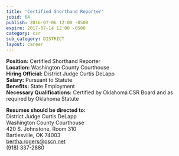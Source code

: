 ```yaml
---
title: 'Certified Shorthand Reporter'
jobid: 64
publish: 2016-07-06 12:00 -0500
expire: 2017-07-14 12:00 -0500
category: csr
sub_category: DISTRICT
layout: career
---
```

<p><strong>Position:</strong> Certified Shorthand Reporter<br>
<strong>Location:</strong> Washington County Courthouse<br>
<strong>Hiring Official:</strong> District Judge Curtis DeLapp<br>
<strong>Salary:</strong> Pursuant to Statute<br>
<strong>Benefits:</strong> State Employment<br>
<strong>Necessary Qualifications:</strong> Certified by Oklahoma CSR Board and as required by Oklahoma Statute</p>
<p><strong>Resumes should be directed to:</strong><br>
District Judge Curtis DeLapp<br>
Washington County Courthouse<br>
420 S. Johnstone, Room 310<br>
Bartlesville, OK 74003<br>
<a href="mailto:bertha.rogers@oscn.net" target="_blank">bertha.rogers@oscn.net</a><br>
(918) 337-2880</p>